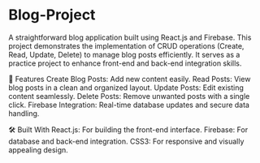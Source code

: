 # Blog-Project

A straightforward blog application built using React.js and Firebase. This project demonstrates the implementation of CRUD operations (Create, Read, Update, Delete) to manage blog posts efficiently. It serves as a practice project to enhance front-end and back-end integration skills.

🌟 Features
Create Blog Posts: Add new content easily.
Read Posts: View blog posts in a clean and organized layout.
Update Posts: Edit existing content seamlessly.
Delete Posts: Remove unwanted posts with a single click.
Firebase Integration: Real-time database updates and secure data handling.

🛠️ Built With
React.js: For building the front-end interface.
Firebase: For database and back-end integration.
CSS3: For responsive and visually appealing design.
